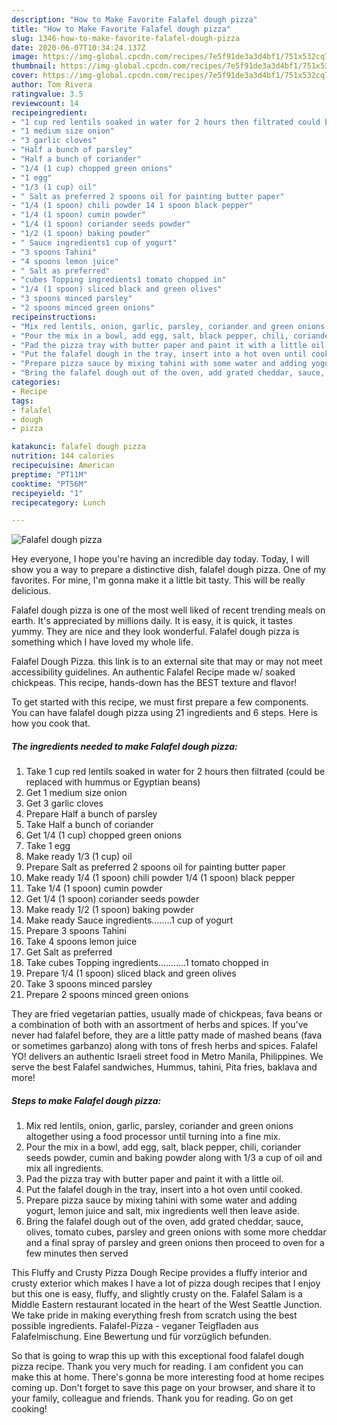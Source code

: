 ```yaml
---
description: "How to Make Favorite Falafel dough pizza"
title: "How to Make Favorite Falafel dough pizza"
slug: 1346-how-to-make-favorite-falafel-dough-pizza
date: 2020-06-07T10:34:24.137Z
image: https://img-global.cpcdn.com/recipes/7e5f91de3a3d4bf1/751x532cq70/falafel-dough-pizza-recipe-main-photo.jpg
thumbnail: https://img-global.cpcdn.com/recipes/7e5f91de3a3d4bf1/751x532cq70/falafel-dough-pizza-recipe-main-photo.jpg
cover: https://img-global.cpcdn.com/recipes/7e5f91de3a3d4bf1/751x532cq70/falafel-dough-pizza-recipe-main-photo.jpg
author: Tom Rivera
ratingvalue: 3.5
reviewcount: 14
recipeingredient:
- "1 cup red lentils soaked in water for 2 hours then filtrated could be replaced with hummus or Egyptian beans"
- "1 medium size onion"
- "3 garlic cloves"
- "Half a bunch of parsley"
- "Half a bunch of coriander"
- "1/4 (1 cup) chopped green onions"
- "1 egg"
- "1/3 (1 cup) oil"
- " Salt as preferred 2 spoons oil for painting butter paper"
- "1/4 (1 spoon) chili powder 14 1 spoon black pepper"
- "1/4 (1 spoon) cumin powder"
- "1/4 (1 spoon) coriander seeds powder"
- "1/2 (1 spoon) baking powder"
- " Sauce ingredients1 cup of yogurt"
- "3 spoons Tahini"
- "4 spoons lemon juice"
- " Salt as preferred"
- "cubes Topping ingredients1 tomato chopped in"
- "1/4 (1 spoon) sliced black and green olives"
- "3 spoons minced parsley"
- "2 spoons minced green onions"
recipeinstructions:
- "Mix red lentils, onion, garlic, parsley, coriander and green onions altogether using a food processor until turning into a fine mix."
- "Pour the mix in a bowl, add egg, salt, black pepper, chili, coriander seeds powder, cumin and baking powder along with 1/3 a cup of oil and mix all ingredients."
- "Pad the pizza tray with butter paper and paint it with a little oil."
- "Put the falafel dough in the tray, insert into a hot oven until cooked."
- "Prepare pizza sauce by mixing tahini with some water and adding yogurt, lemon juice and salt, mix ingredients well then leave aside."
- "Bring the falafel dough out of the oven, add grated cheddar, sauce, olives, tomato cubes, parsley and green onions with some more cheddar and a final spray of parsley and green onions then proceed to oven for a few minutes then served"
categories:
- Recipe
tags:
- falafel
- dough
- pizza

katakunci: falafel dough pizza 
nutrition: 144 calories
recipecuisine: American
preptime: "PT11M"
cooktime: "PT56M"
recipeyield: "1"
recipecategory: Lunch

---
```



![Falafel dough pizza](https://img-global.cpcdn.com/recipes/7e5f91de3a3d4bf1/751x532cq70/falafel-dough-pizza-recipe-main-photo.jpg)

Hey everyone, I hope you're having an incredible day today. Today, I will show you a way to prepare a distinctive dish, falafel dough pizza. One of my favorites. For mine, I'm gonna make it a little bit tasty. This will be really delicious.

Falafel dough pizza is one of the most well liked of recent trending meals on earth. It's appreciated by millions daily. It is easy, it is quick, it tastes yummy. They are nice and they look wonderful. Falafel dough pizza is something which I have loved my whole life.

Falafel Dough Pizza. this link is to an external site that may or may not meet accessibility guidelines. An authentic Falafel Recipe made w/ soaked chickpeas. This recipe, hands-down has the BEST texture and flavor!


To get started with this recipe, we must first prepare a few components. You can have falafel dough pizza using 21 ingredients and 6 steps. Here is how you cook that.

<!--inarticleads1-->

##### The ingredients needed to make Falafel dough pizza:

1. Take 1 cup red lentils soaked in water for 2 hours then filtrated (could be replaced with hummus or Egyptian beans)
1. Get 1 medium size onion
1. Get 3 garlic cloves
1. Prepare Half a bunch of parsley
1. Take Half a bunch of coriander
1. Get 1/4 (1 cup) chopped green onions
1. Take 1 egg
1. Make ready 1/3 (1 cup) oil
1. Prepare  Salt as preferred 2 spoons oil for painting butter paper
1. Make ready 1/4 (1 spoon) chili powder 1/4 (1 spoon) black pepper
1. Take 1/4 (1 spoon) cumin powder
1. Get 1/4 (1 spoon) coriander seeds powder
1. Make ready 1/2 (1 spoon) baking powder
1. Make ready  Sauce ingredients........1 cup of yogurt
1. Prepare 3 spoons Tahini
1. Take 4 spoons lemon juice
1. Get  Salt as preferred
1. Take cubes Topping ingredients...........1 tomato chopped in
1. Prepare 1/4 (1 spoon) sliced black and green olives
1. Take 3 spoons minced parsley
1. Prepare 2 spoons minced green onions


They are fried vegetarian patties, usually made of chickpeas, fava beans or a combination of both with an assortment of herbs and spices. If you&#39;ve never had falafel before, they are a little patty made of mashed beans (fava or sometimes garbanzo) along with tons of fresh herbs and spices. Falafel YO! delivers an authentic Israeli street food in Metro Manila, Philippines. We serve the best Falafel sandwiches, Hummus, tahini, Pita fries, baklava and more! 

<!--inarticleads2-->

##### Steps to make Falafel dough pizza:

1. Mix red lentils, onion, garlic, parsley, coriander and green onions altogether using a food processor until turning into a fine mix.
1. Pour the mix in a bowl, add egg, salt, black pepper, chili, coriander seeds powder, cumin and baking powder along with 1/3 a cup of oil and mix all ingredients.
1. Pad the pizza tray with butter paper and paint it with a little oil.
1. Put the falafel dough in the tray, insert into a hot oven until cooked.
1. Prepare pizza sauce by mixing tahini with some water and adding yogurt, lemon juice and salt, mix ingredients well then leave aside.
1. Bring the falafel dough out of the oven, add grated cheddar, sauce, olives, tomato cubes, parsley and green onions with some more cheddar and a final spray of parsley and green onions then proceed to oven for a few minutes then served


This Fluffy and Crusty Pizza Dough Recipe provides a fluffy interior and crusty exterior which makes I have a lot of pizza dough recipes that I enjoy but this one is easy, fluffy, and slightly crusty on the. Falafel Salam is a Middle Eastern restaurant located in the heart of the West Seattle Junction. We take pride in making everything fresh from scratch using the best possible ingredients. Falafel-Pizza - veganer Teigfladen aus Falafelmischung. Eine Bewertung und für vorzüglich befunden. 

So that is going to wrap this up with this exceptional food falafel dough pizza recipe. Thank you very much for reading. I am confident you can make this at home. There's gonna be more interesting food at home recipes coming up. Don't forget to save this page on your browser, and share it to your family, colleague and friends. Thank you for reading. Go on get cooking!
